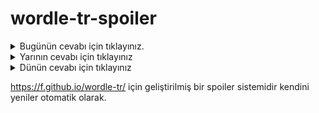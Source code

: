 # wordle-tr-spoiler

<details>
  <summary>Bugünün cevabı için tıklayınız.</summary>
  <br>
    <b> rakun </b>
</details>

<details>
  <summary>Yarının cevabı için tıklayınız</summary>
  <br>
   <b> iğfal </b>
</details>

<details>
  <summary>Dünün cevabı için tıklayınız </summary>
  <br>
  <b> çalar </b>
</details>

https://f.github.io/wordle-tr/ için geliştirilmiş bir spoiler sistemidir kendini yeniler otomatik olarak.

